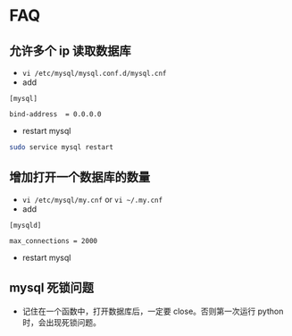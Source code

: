 # FAQ
## 允许多个 ip 读取数据库
- `vi /etc/mysql/mysql.conf.d/mysql.cnf`
- add 
```
[mysql]

bind-address  = 0.0.0.0
```
- restart mysql
```bash
sudo service mysql restart  
```

## 增加打开一个数据库的数量
- `vi /etc/mysql/my.cnf` or `vi ~/.my.cnf`
- add
```
[mysqld]

max_connections = 2000
```
- restart mysql 

## mysql 死锁问题
- 记住在一个函数中，打开数据库后，一定要 close。否则第一次运行 python 时，会出现死锁问题。


